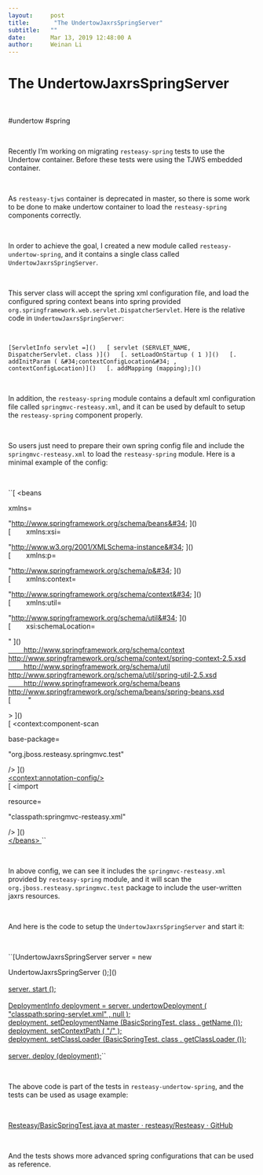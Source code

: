 ```yaml
---
layout:     post
title:       "The UndertowJaxrsSpringServer"
subtitle:   ""
date:       Mar 13, 2019 12:48:00 A
author:     Weinan Li
---
```



                    



                    




# The UndertowJaxrsSpringServer

 

#undertow #spring

 

Recently I’m working on migrating `resteasy-spring` tests to use the Undertow container. Before these tests were using the TJWS embedded container.

 

As `resteasy-tjws` container is deprecated in master, so there is some work to be done to make undertow container to load the `resteasy-spring` components correctly.

 

In order to achieve the goal, I created a new module called `resteasy-undertow-spring`, and it contains a single class called `UndertowJaxrsSpringServer`.

 

This server class will accept the spring xml configuration file, and load the configured spring context beans into spring provided `org.springframework.web.servlet.DispatcherServlet`. Here is the relative code in `UndertowJaxrsSpringServer`:

 

``[ServletInfo servlet =]()  
[
servlet
(SERVLET_NAME, DispatcherServlet.
class
)]()  
[.
setLoadOnStartup
(
1
)]()  
[.
addInitParam
(
&#34;contextConfigLocation&#34;
, contextConfigLocation)]()  
[.
addMapping
(mapping);]()``


 

In addition, the `resteasy-spring` module contains a default xml configuration file called `springmvc-resteasy.xml`, and it can be used by default to setup the `resteasy-spring` component properly.

 

So users just need to prepare their own spring config file and include the `springmvc-resteasy.xml` to load the `resteasy-spring` module. Here is a minimal example of the config:

 

``[
&lt;beans

 xmlns=

&#34;http://www.springframework.org/schema/beans&#34;
]()  
[
       xmlns:xsi=

&#34;http://www.w3.org/2001/XMLSchema-instance&#34;
]()  
[
       xmlns:p=

&#34;http://www.springframework.org/schema/p&#34;
]()  
[
       xmlns:context=

&#34;http://www.springframework.org/schema/context&#34;
]()  
[
       xmlns:util=

&#34;http://www.springframework.org/schema/util&#34;
]()  
[
       xsi:schemaLocation=

&#34;
]()  
[
        http://www.springframework.org/schema/context http://www.springframework.org/schema/context/spring-context-2.5.xsd
]()  
[
        http://www.springframework.org/schema/util http://www.springframework.org/schema/util/spring-util-2.5.xsd
]()  
[
        http://www.springframework.org/schema/beans http://www.springframework.org/schema/beans/spring-beans.xsd
]()  
[
        &#34;

&gt;
]()  
[
&lt;context:component-scan

 base-package=

&#34;org.jboss.resteasy.springmvc.test&#34;

/&gt;
]()  
[
&lt;context:annotation-config/&gt;
]()  
[
&lt;import

 resource=

&#34;classpath:springmvc-resteasy.xml&#34;

/&gt;
]()  
[
&lt;/beans&gt;
]()``


 

In above config, we can see it includes the `springmvc-resteasy.xml` provided by `resteasy-spring` module, and it will scan the `org.jboss.resteasy.springmvc.test` package to include the user-written jaxrs resources.

 

And here is the code to setup the `UndertowJaxrsSpringServer` and start it:

 

``[UndertowJaxrsSpringServer server = 
new
 
UndertowJaxrsSpringServer
();]()  
[]()  
[server.
start
();]()  
[]()  
[DeploymentInfo deployment = server.
undertowDeployment
(
&#34;classpath:spring-servlet.xml&#34;
, 
null
);]()  
[deployment.
setDeploymentName
(BasicSpringTest.
class
.
getName
());]()  
[deployment.
setContextPath
(
&#34;/&#34;
);]()  
[deployment.
setClassLoader
(BasicSpringTest.
class
.
getClassLoader
());]()  
[]()  
[server.
deploy
(deployment);]()``


 

The above code is part of the tests in `resteasy-undertow-spring`, and the tests can be used as usage example:

 

[Resteasy/BasicSpringTest.java at master · resteasy/Resteasy · GitHub](https://github.com/resteasy/Resteasy/blob/master/server-adapters/resteasy-undertow-spring/src/test/java/org/jboss/resteasy/springmvc/test/client/BasicSpringTest.java)

 

And the tests shows more advanced spring configurations that can be used as reference.




                    




                    

                    


                
